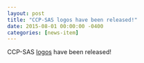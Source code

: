 ```yaml
---
layout: post
title: "CCP-SAS logos have been released!"
date: 2015-08-01 00:00:00 -0400
categories: [news-item]
---
```

CCP-SAS [logos](/reports.md) have been released!